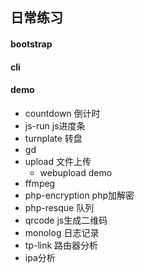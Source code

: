 ## 日常练习
#### bootstrap

#### cli

#### demo
- countdown 倒计时
- js-run js进度条
- turnplate 转盘
- gd
- upload 文件上传
    - webupload demo
- ffmpeg
- php-encryption php加解密
- php-resque 队列
- qrcode js生成二维码
- monolog 日志记录
- tp-link 路由器分析
- ipa分析

